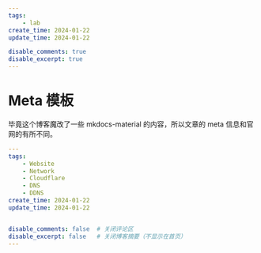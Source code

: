 ```yaml
---
tags:
    - lab
create_time: 2024-01-22
update_time: 2024-01-22

disable_comments: true
disable_excerpt: true
---
```


# Meta 模板

毕竟这个博客魔改了一些 mkdocs-material 的内容，所以文章的 meta 信息和官网的有所不同。

<!-- more -->

``` yaml
---
tags:
    - Website
    - Network
    - Cloudflare
    - DNS
    - DDNS
create_time: 2024-01-22
update_time: 2024-01-22


disable_comments: false  # 关闭评论区
disable_excerpt: false   # 关闭博客摘要（不显示在首页）
---
```